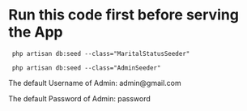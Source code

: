 <h1>Run this code first before serving the App</h1>
<code> php artisan db:seed --class="MaritalStatusSeeder" </code>
<p><code> php artisan db:seed --class="AdminSeeder" </code></p>

<p> The default Username of Admin: admin@gmail.com </p>
<p> The default Password of Admin: password </p>
